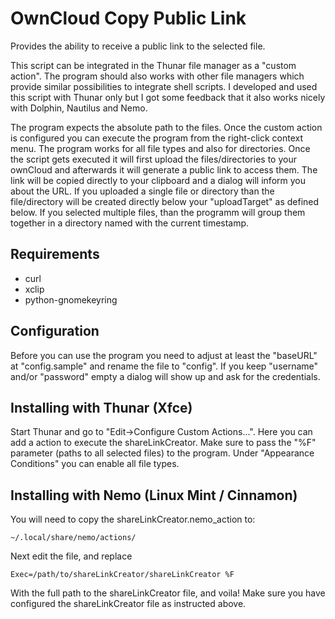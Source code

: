 OwnCloud Copy Public Link
==================

Provides the ability to receive a public link to the selected file.

This script can be integrated in the Thunar file manager as a "custom
action". The program should also works with other file managers which provide
similar possibilities to integrate shell scripts. I developed and used this
script with Thunar only but I got some feedback that it also works nicely with
Dolphin, Nautilus and Nemo.

The program expects the absolute path to the files.  Once the custom action is
configured you can execute the program from the right-click context menu. The
program works for all file types and also for directories. Once the script gets
executed it will first upload the files/directories to your ownCloud and
afterwards it will generate a public link to access them. The link will be
copied directly to your clipboard and a dialog will inform you about the
URL. If you uploaded a single file or directory than the file/directory will be
created directly below your "uploadTarget" as defined below. If you selected
multiple files, than the programm will group them together in a directory named
with the current timestamp.

Requirements
------------

- curl
- xclip
- python-gnomekeyring

Configuration
-------------

Before you can use the program you need to adjust at least the "baseURL" at
"config.sample" and rename the file to "config". If you keep "username" and/or
"password" empty a dialog will show up and ask for the credentials.


Installing with Thunar (Xfce)
-----------------------------

Start Thunar and go to "Edit->Configure Custom Actions...". Here you can add a
action to execute the shareLinkCreator. Make sure to pass the "%F" parameter
(paths to all selected files) to the program. Under "Appearance Conditions" you
can enable all file types.


Installing with Nemo (Linux Mint / Cinnamon)
--------------------------------------------

You will need to copy the shareLinkCreator.nemo_action to:

    ~/.local/share/nemo/actions/

Next edit the file, and replace

    Exec=/path/to/shareLinkCreator/shareLinkCreator %F

With the full path to the shareLinkCreator file, and voila!  Make sure you have
configured the shareLinkCreator file as instructed above.
